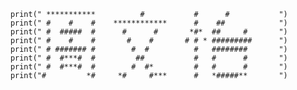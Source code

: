         print(" ***********          #           #      #           ")
        print(" #    #    #    ************      #    ##            ")
        print(" #  #####  #      #      #       *#*  ##     #       ")
        print(" #    #    #       #    #       # # * #########      ")
        print(" # ####### #        #  #          #   ########       ")
        print(" #  #***#  #         ##           #   #      #       ")
        print(" #  #***#  #        #  #*         #   #      #       ")
        print("#         *#     *#     #***      #   *#####**       ")
